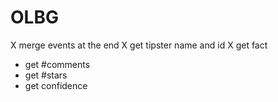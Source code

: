 # OLBG

X merge events at the end
X get tipster name and id
X get fact
- get #comments
- get #stars
- get confidence